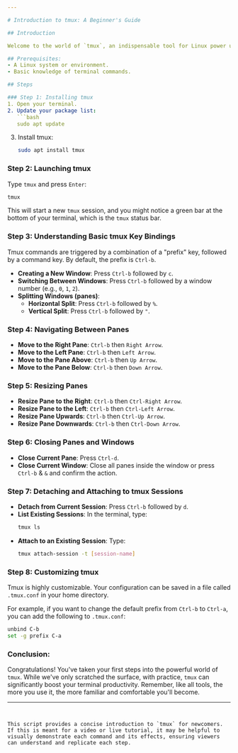 ```yaml
---

# Introduction to tmux: A Beginner's Guide

## Introduction

Welcome to the world of `tmux`, an indispensable tool for Linux power users! Tmux stands for "terminal multiplexer", and it allows you to run multiple terminal sessions inside a single window. This tutorial will guide you through the basics of `tmux` so you can make the most of your terminal experience.

## Prerequisites:
- A Linux system or environment.
- Basic knowledge of terminal commands.

## Steps

### Step 1: Installing tmux
1. Open your terminal.
2. Update your package list:
   ```bash
   sudo apt update
   ```
3. Install tmux:
   ```bash
   sudo apt install tmux
   ```

### Step 2: Launching tmux
Type `tmux` and press `Enter`:
```bash
tmux
```
This will start a new `tmux` session, and you might notice a green bar at the bottom of your terminal, which is the `tmux` status bar.

### Step 3: Understanding Basic tmux Key Bindings

Tmux commands are triggered by a combination of a "prefix" key, followed by a command key. By default, the prefix is `Ctrl-b`.

- **Creating a New Window**: Press `Ctrl-b` followed by `c`.
- **Switching Between Windows**: Press `Ctrl-b` followed by a window number (e.g., `0`, `1`, `2`).
- **Splitting Windows (panes)**:
  - **Horizontal Split**: Press `Ctrl-b` followed by `%`.
  - **Vertical Split**: Press `Ctrl-b` followed by `"`.

### Step 4: Navigating Between Panes

- **Move to the Right Pane**: `Ctrl-b` then `Right Arrow`.
- **Move to the Left Pane**: `Ctrl-b` then `Left Arrow`.
- **Move to the Pane Above**: `Ctrl-b` then `Up Arrow`.
- **Move to the Pane Below**: `Ctrl-b` then `Down Arrow`.

### Step 5: Resizing Panes

- **Resize Pane to the Right**: `Ctrl-b` then `Ctrl-Right Arrow`.
- **Resize Pane to the Left**: `Ctrl-b` then `Ctrl-Left Arrow`.
- **Resize Pane Upwards**: `Ctrl-b` then `Ctrl-Up Arrow`.
- **Resize Pane Downwards**: `Ctrl-b` then `Ctrl-Down Arrow`.

### Step 6: Closing Panes and Windows

- **Close Current Pane**: Press `Ctrl-d`.
- **Close Current Window**: Close all panes inside the window or press `Ctrl-b` & `&` and confirm the action.

### Step 7: Detaching and Attaching to tmux Sessions

- **Detach from Current Session**: Press `Ctrl-b` followed by `d`.
- **List Existing Sessions**: In the terminal, type:
  ```bash
  tmux ls
  ```
- **Attach to an Existing Session**: Type:
  ```bash
  tmux attach-session -t [session-name]
  ```

### Step 8: Customizing tmux

Tmux is highly customizable. Your configuration can be saved in a file called `.tmux.conf` in your home directory.

For example, if you want to change the default prefix from `Ctrl-b` to `Ctrl-a`, you can add the following to `.tmux.conf`:
```bash
unbind C-b
set -g prefix C-a
```

### Conclusion:

Congratulations! You've taken your first steps into the powerful world of `tmux`. While we've only scratched the surface, with practice, `tmux` can significantly boost your terminal productivity. Remember, like all tools, the more you use it, the more familiar and comfortable you'll become.

---
```


This script provides a concise introduction to `tmux` for newcomers. If this is meant for a video or live tutorial, it may be helpful to visually demonstrate each command and its effects, ensuring viewers can understand and replicate each step.